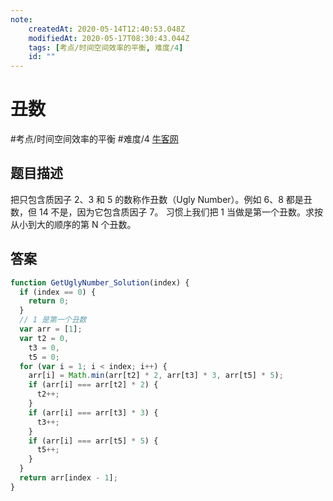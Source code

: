 ```yaml
---
note:
    createdAt: 2020-05-14T12:40:53.048Z
    modifiedAt: 2020-05-17T08:30:43.044Z
    tags: [考点/时间空间效率的平衡, 难度/4]
    id: ""
---
```

# 丑数
#考点/时间空间效率的平衡 #难度/4   [牛客网](https://www.nowcoder.com/practice/6aa9e04fc3794f68acf8778237ba065b?tpId=13&tqId=11186&tPage=2&rp=2&ru=/ta/coding-interviews&qru=/ta/coding-interviews/question-ranking)
<!-- @crossnote.comment "id":"b72c80e6-45d4-4d2d-8198-5ba3cb2468b2" -->  
## 题目描述
把只包含质因子 2、3 和 5 的数称作丑数（Ugly Number）。例如 6、8 都是丑数，但 14 不是，因为它包含质因子 7。 习惯上我们把 1 当做是第一个丑数。求按从小到大的顺序的第 N 个丑数。

## 答案

```javascript
function GetUglyNumber_Solution(index) {
  if (index == 0) {
    return 0;
  }
  // 1 是第一个丑数
  var arr = [1];
  var t2 = 0,
    t3 = 0,
    t5 = 0;
  for (var i = 1; i < index; i++) {
    arr[i] = Math.min(arr[t2] * 2, arr[t3] * 3, arr[t5] * 5);
    if (arr[i] === arr[t2] * 2) {
      t2++;
    }
    if (arr[i] === arr[t3] * 3) {
      t3++;
    }
    if (arr[i] === arr[t5] * 5) {
      t5++;
    }
  }
  return arr[index - 1];
}
```
